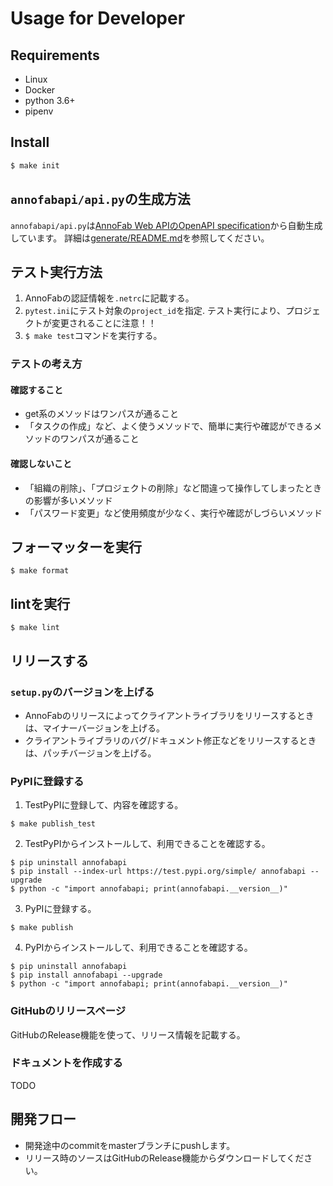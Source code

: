 # Usage for Developer

## Requirements
* Linux
* Docker
* python 3.6+
* pipenv

## Install

```bash
$ make init
```


## `annofabapi/api.py`の生成方法
`annofabapi/api.py`は[AnnoFab Web APIのOpenAPI specification](https://annofab.com/docs/api/swagger.yaml)から自動生成しています。
詳細は[generate/README.md](generate/README_for_generate.md)を参照してください。

## テスト実行方法
1. AnnoFabの認証情報を`.netrc`に記載する。
2. `pytest.ini`にテスト対象の`project_id`を指定. テスト実行により、プロジェクトが変更されることに注意！！
3. `$ make test`コマンドを実行する。

### テストの考え方
#### 確認すること
* get系のメソッドはワンパスが通ること
* 「タスクの作成」など、よく使うメソッドで、簡単に実行や確認ができるメソッドのワンパスが通ること

#### 確認しないこと
* 「組織の削除」、「プロジェクトの削除」など間違って操作してしまったときの影響が多いメソッド
* 「パスワード変更」など使用頻度が少なく、実行や確認がしづらいメソッド


## フォーマッターを実行

```
$ make format
```

## lintを実行

```
$ make lint
```

## リリースする

### `setup.py`のバージョンを上げる
* AnnoFabのリリースによってクライアントライブラリをリリースするときは、マイナーバージョンを上げる。
* クライアントライブラリのバグ/ドキュメント修正などをリリースするときは、パッチバージョンを上げる。


### PyPIに登録する
1. TestPyPIに登録して、内容を確認する。

```
$ make publish_test
```

2. TestPyPIからインストールして、利用できることを確認する。

```
$ pip uninstall annofabapi
$ pip install --index-url https://test.pypi.org/simple/ annofabapi --upgrade
$ python -c "import annofabapi; print(annofabapi.__version__)"
```

3. PyPIに登録する。

```
$ make publish
```

4. PyPIからインストールして、利用できることを確認する。

```
$ pip uninstall annofabapi
$ pip install annofabapi --upgrade
$ python -c "import annofabapi; print(annofabapi.__version__)"
```



### GitHubのリリースページ
GitHubのRelease機能を使って、リリース情報を記載する。


### ドキュメントを作成する
TODO


## 開発フロー
* 開発途中のcommitをmasterブランチにpushします。
* リリース時のソースはGitHubのRelease機能からダウンロードしてください。

